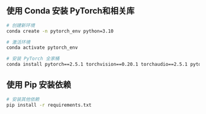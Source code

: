 ## 使用 Conda 安装 PyTorch和相关库
```bash
# 创建新环境
conda create -n pytorch_env python=3.10

# 激活环境
conda activate pytorch_env

# 安装 PyTorch 全家桶
conda install pytorch==2.5.1 torchvision==0.20.1 torchaudio==2.5.1 pytorch-cuda=12.4 -c pytorch -c nvidia
```
## 使用 Pip 安装依赖
```bash
# 安装其他依赖
pip install -r requirements.txt
```